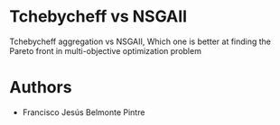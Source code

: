 # Tchebycheff vs NSGAII
Tchebycheff aggregation vs NSGAII, Which one is better at finding the Pareto front in multi-objective optimization problem

# Authors
 - Francisco Jesús Belmonte Pintre

